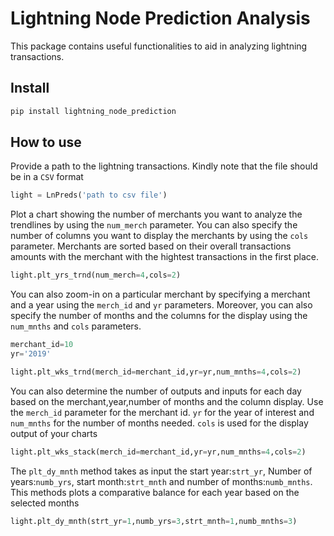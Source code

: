Lightning Node Prediction Analysis
================

<!-- WARNING: THIS FILE WAS AUTOGENERATED! DO NOT EDIT! -->

This package contains useful functionalities to aid in analyzing
lightning transactions.

## Install

``` sh
pip install lightning_node_prediction
```

## How to use

Provide a path to the lightning transactions. Kindly note that the file
should be in a `CSV` format

``` python
light = LnPreds('path to csv file')
```

Plot a chart showing the number of merchants you want to analyze the
trendlines by using the `num_merch` parameter. You can also specify the
number of columns you want to display the merchants by using the `cols`
parameter. Merchants are sorted based on their overall transactions
amounts with the merchant with the hightest transactions in the first
place.

``` python
light.plt_yrs_trnd(num_merch=4,cols=2)
```

You can also zoom-in on a particular merchant by specifying a merchant
and a year using the `merch_id` and `yr` parameters. Moreover, you can
also specify the number of months and the columns for the display using
the `num_mnths` and `cols` parameters.

``` python
merchant_id=10
yr='2019'
```

``` python
light.plt_wks_trnd(merch_id=merchant_id,yr=yr,num_mnths=4,cols=2)
```

You can also determine the number of outputs and inputs for each day
based on the merchant,year,number of months and the column display. Use
the `merch_id` parameter for the merchant id. `yr` for the year of
interest and `num_mnths` for the number of months needed. `cols` is used
for the display output of your charts

``` python
light.plt_wks_stack(merch_id=merchant_id,yr=yr,num_mnths=4,cols=2)
```

The `plt_dy_mnth` method takes as input the start year:`strt_yr`, Number
of years:`numb_yrs`, start month:`strt_mnth` and number of
months:`numb_mnths`. This methods plots a comparative balance for each
year based on the selected months

``` python
light.plt_dy_mnth(strt_yr=1,numb_yrs=3,strt_mnth=1,numb_mnths=3)
```

